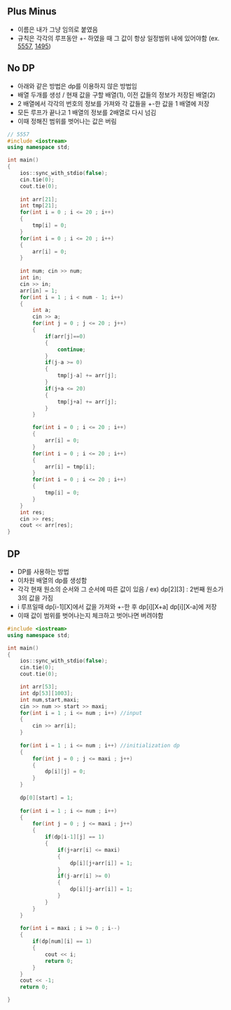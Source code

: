 ## Plus Minus 
* 이름은 내가 그냥 임의로 붙였음
* 규칙은 각각의 루프동안 +- 하였을 때 그 값이 항상 일정범위 내에 있어야함 (ex. <a href = "https://www.acmicpc.net/problem/5557">5557</a>, <a href = "https://www.acmicpc.net/problem/1495">1495</a>)

## No DP
* 아래와 같은 방법은 dp를 이용하지 않은 방법임
* 배열 두개를 생성 / 현재 값을 구할 배열(1), 이전 값들의 정보가 저장된 배열(2)
* 2 배열에서 각각의 번호의 정보를 가져와 각 값들을 +-한 값을 1 배열에 저장
* 모든 루프가 끝나고 1 배열의 정보를 2배열로 다시 넘김
* 이때 정해진 범위를 벗어나는 값은 버림
```cpp
// 5557
#include <iostream>
using namespace std;

int main()
{
    ios::sync_with_stdio(false);
    cin.tie(0);
    cout.tie(0);
    
    int arr[21];
    int tmp[21];
    for(int i = 0 ; i <= 20 ; i++)
    {
        tmp[i] = 0;
    }
    for(int i = 0 ; i <= 20 ; i++)
    {
        arr[i] = 0;
    } 
    
    int num; cin >> num;
    int in;
    cin >> in;
    arr[in] = 1;
    for(int i = 1 ; i < num - 1; i++)
    {
        int a;
        cin >> a;
        for(int j = 0 ; j <= 20 ; j++)
        {
            if(arr[j]==0)
            {
                continue;
            }
            if(j-a >= 0)
            {
                tmp[j-a] += arr[j];
            }
            if(j+a <= 20)
            {
                tmp[j+a] += arr[j];
            }
        }

        for(int i = 0 ; i <= 20 ; i++)
        {
            arr[i] = 0;
        } 
        for(int i = 0 ; i <= 20 ; i++)
        {
            arr[i] = tmp[i];
        }
        for(int i = 0 ; i <= 20 ; i++)
        {
            tmp[i] = 0;
        }
    }
    int res;
    cin >> res;
    cout << arr[res];
}
```
## DP
* DP를 사용하는 방법
* 이차원 배열의 dp를 생성함
* 각각 현재 원소의 순서와 그 순서에 따른 값이 있음 / ex) dp[2][3] : 2번째 원소가 3의 값을 가짐
* i 루프일때 dp[i-1][X]에서 값을 가져와 +-한 후 dp[i][X+a] dp[i][X-a]에 저장
* 이때 값이 범위를 벗어나는지 체크하고 벗어나면 버려야함

```cpp
#include <iostream>
using namespace std;

int main()
{
    ios::sync_with_stdio(false);
    cin.tie(0);
    cout.tie(0);

    int arr[53];
    int dp[53][1003];
    int num,start,maxi;
    cin >> num >> start >> maxi;
    for(int i = 1 ; i <= num ; i++) //input
    {
        cin >> arr[i];
    }
    
    for(int i = 1 ; i <= num ; i++) //initialization dp
    {
        for(int j = 0 ; j <= maxi ; j++)
        {
            dp[i][j] = 0;
        }
    }
    
    dp[0][start] = 1;
    
    for(int i = 1 ; i <= num ; i++)
    {
        for(int j = 0 ; j <= maxi ; j++)
        {
            if(dp[i-1][j] == 1)
            {
                if(j+arr[i] <= maxi)
                {
                    dp[i][j+arr[i]] = 1;
                }
                if(j-arr[i] >= 0)
                {
                    dp[i][j-arr[i]] = 1;
                }
            }
        }
    }
    
    for(int i = maxi ; i >= 0 ; i--)
    {
        if(dp[num][i] == 1)
        {
            cout << i;
            return 0;
        }
    }
    cout << -1;
    return 0;

}
```
